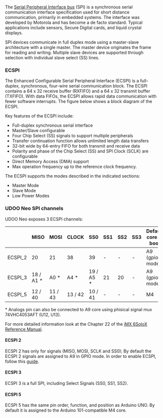 The [Serial Peripheral Interface bus](https://en.wikipedia.org/wiki/Serial_Peripheral_Interface_Bus) (SPI) is a synchronous serial communication interface specification used for short distance communication, primarily in embedded systems. The interface was developed by Motorola and has become a de facto standard. Typical applications include sensors, Secure Digital cards, and liquid crystal displays.

SPI devices communicate in full duplex mode using a master-slave architecture with a single master. The master device originates the frame for reading and writing. Multiple slave devices are supported through selection with individual slave select (SS) lines.


### ECSPI
The Enhanced Configurable Serial Peripheral Interface (ECSPI) is a full-duplex, synchronous, four-wire serial communication block.
The ECSPI contains a 64 x 32 receive buffer (RXFIFO) and a 64 x 32 transmit buffer (TXFIFO). With data FIFOs, the ECSPI allows rapid data communication with fewer software interrupts. The figure below shows a block diagram of the ECSPI.

Key features of the ECSPI include:
* Full-duplex synchronous serial interface
* Master/Slave configurable
* Four Chip Select (SS) signals to support multiple peripherals
* Transfer continuation function allows unlimited length data transfers
* 32-bit wide by 64-entry FIFO for both transmit and receive data
* Polarity and phase of the Chip Select (SS) and SPI Clock (SCLK) are configurable
* Direct Memory Access (DMA) support
* Max operation frequency up to the reference clock frequency.

The ECSPI supports the modes described in the indicated sections:
* Master Mode
* Slave Mode
* Low Power Modes

### UDOO Neo SPI channels
UDOO Neo exposes 3 ECSPI channels:

|         | MISO       | MOSI    | CLOCK   | SS0        | SS1 | SS2 | SS3 | Default core at boot |
|---------|------------|---------|---------|------------|-----|-----|-----|----------------------|
| ECSPI_2 | 20         | 21      | 38      | 39         | -   | -   | -   | A9 (gpio mode)       |
| ECSPI_3 | 18 / A1 \* | A0 \*   | A4 \*   | 19 / A5 \* | 21  | 20  | -   | A9 (gpio mode)       |
| ECSPI_5 | 12 / 40    | 11 / 43 | 13 / 42 | 10 / 41    | -   | -   | -   | M4                   |

\* Analogs pin can also be connected to A9 core using phisical signal mux 74VHC4053AFT (U12, U13).

For more detailed information look at the Chapter 22 of the [iMX 6SoloX Reference Manual](http://cache.freescale.com/files/32bit/doc/ref_manual/IMX6SXRM.pdf?fpsp=1&WT_TYPE=Reference%20Manuals&WT_VENDOR=FREESCALE&WT_FILE_FORMAT=pdf&WT_ASSET=Documentation&fileExt=.pdf).

#### ECSPI 2
ECSPI 2 has only for signals (MISO, MOSI, SCLK and SS0);
By default the ECSPI 2 signals are assigned to A9 in GPIO mode. In order to enable ECSPI, follow this [guide](../Cookbook_Linux/Device_Tree_Editor.html).

#### ECSPI 3
ECSPI 3 is a full SPI, including Select Signals (SS0, SS1, SS2).

#### ECSPI 5
ECSPI 5 has the same pin order, function, and position as Arduino UNO. By default it is assigned to the Arduino 101-compatible M4 core.
